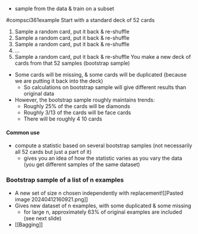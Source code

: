 - sample from the data & train on a subset

#compsci361example Start with a standard deck of 52 cards
1. Sample a random card, put it back & re-shuffle
2. Sample a random card, put it back & re-shuffle
3. Sample a random card, put it back & re-shuffle
4. ...
52. Sample a random card, put it back & re-shuffle
You make a new deck of cards from that 52 samples (bootstrap sample)
- Some cards will be missing, & some cards will be duplicated (because we are putting it back into the deck)
	- So calculations on bootstrap sample will give different results than original data
- However, the bootstrap sample roughly maintains trends:
	- Roughly 25% of the cards will be diamonds
	- Roughly 3/13 of the cards will be face cards
	- There will be roughly 4 10 cards
#### Common use
- compute a statistic based on several bootstrap samples (not necessarily all 52 cards but just a part of it)
	- gives you an idea of how the statistic varies as you vary the data (you get different samples of the same dataset)

### Bootstrap sample of a list of n examples
- A new set of size n chosen independently with replacement![[Pasted image 20240412160921.png]]
- Gives new dataset of n examples, with some duplicated & some missing
	- for large n, approximately 63% of original examples are included (see next slide)
- [[Bagging]]